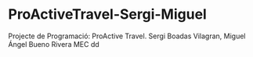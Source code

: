 # ProActiveTravel-Sergi-Miguel
Projecte de Programació: ProActive Travel. Sergi Boadas Vilagran, Miguel Ángel Bueno Rivera
MEC
 dd
